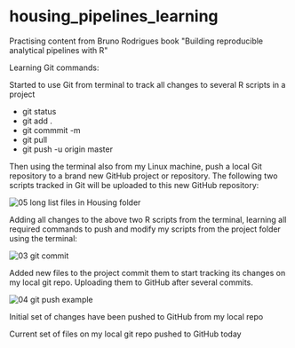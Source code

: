 # housing_pipelines_learning 
Practising content from Bruno Rodrigues book "Building reproducible analytical pipelines with R"

Learning Git commands: 

Started to use Git from terminal to track all changes to several R scripts in a project
- git status
- git add .
- git commmit -m
- git pull
- git push -u origin master

Then using the terminal also from my Linux machine, push a local Git repository to a brand new GitHub project or repository. The following two scripts tracked in Git will be uploaded to this new GitHub repository:

![05 long list files in Housing folder](https://github.com/Pablo-source/housing_pipelines/assets/76554081/09137d13-c113-49c9-8272-dc933802ec29)

Adding all changes to the above two R scripts from the terminal, learning all required commands to push and modify my scripts from the project folder using the terminal:

![03 git commit](https://github.com/Pablo-source/housing_pipelines/assets/76554081/a9055639-2cf0-4393-a902-9d5f838d353b)

Added new files to the project commit them to start tracking its changes on my local git repo. Uploading them to GitHub after several commits.

![04 git push example](https://github.com/Pablo-source/housing_pipelines/assets/76554081/6ce16bd2-2e1f-46b6-b549-ea2fcb36fb31)

Initial set of changes have been pushed to GitHub from my local repo

Current set of files on my local git repo pushed to GitHub today


